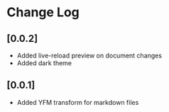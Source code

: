# Change Log

## [0.0.2]

- Added live-reload preview on document changes
- Added dark theme

## [0.0.1]

- Added YFM transform for markdown files
